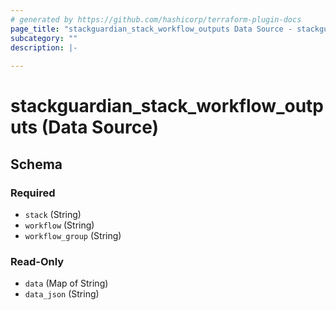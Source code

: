 ```yaml
---
# generated by https://github.com/hashicorp/terraform-plugin-docs
page_title: "stackguardian_stack_workflow_outputs Data Source - stackguardian"
subcategory: ""
description: |-
  
---
```


# stackguardian_stack_workflow_outputs (Data Source)





<!-- schema generated by tfplugindocs -->
## Schema

### Required

- `stack` (String)
- `workflow` (String)
- `workflow_group` (String)

### Read-Only

- `data` (Map of String)
- `data_json` (String)
